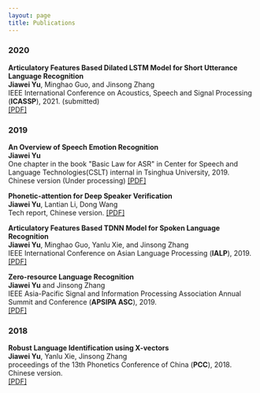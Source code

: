 ```yaml
---
layout: page
title: Publications
---
```

<!--
You can also browse my <a href="https://scholar.google.com/citations?user=X3vVZPcAAAAJ&hl=en&oi=sra" target="_blank">Google Scholar profile</a>.
<br />
-->

<h3>
    <a name='2020'></a> 2020
</h3>
<div class="media">
    <div class="media-body">
       <p class="media-heading">
          <strong>Articulatory Features Based Dilated LSTM Model for Short Utterance Language Recognition</strong><br />
          <b>Jiawei Yu</b>, Minghao Guo, and Jinsong Zhang<br />
          IEEE International Conference on Acoustics, Speech and Signal Processing (<strong>ICASSP</strong>), 2021. (submitted)<br />
          <a href="https://cserv.github.io/Template_Regular.pdf">[PDF]</a> <br />
       </p>
    </div>
</div>


<h3>
    <a name='2019'></a> 2019
</h3>
<div class="media">
    <div class="media-body">
       <p class="media-heading">
          <strong>An Overview of Speech Emotion Recognition</strong><br />
          <b>Jiawei Yu</b><br />
           One chapter in the book "Basic Law for ASR" in Center for Speech and Language Technologies(CSLT) internal in Tsinghua University, 2019. Chinese version (Under processing)
          <a href="http://cslt.riit.tsinghua.edu.cn/mediawiki/images/2/28/语音情绪识别.pdf">[PDF]</a> <br />
       </p>
    </div>
</div>
<div class="media">
    <div class="media-body">
       <p class="media-heading">
          <strong>Phonetic-attention for Deep Speaker Verification</strong><br />
          <b>Jiawei Yu</b>, Lantian Li, Dong Wang<br />
          Tech report, Chinese version.
          <a href="http://cslt.riit.tsinghua.edu.cn/mediawiki/images/6/61/Phonetic_attention.pdf">[PDF]</a> <br />
       </p>
    </div>
</div>
<div class="media">
    <div class="media-body">
       <p class="media-heading">
          <strong>Articulatory Features Based TDNN Model for Spoken Language Recognition</strong><br />
          <b>Jiawei Yu</b>, Minghao Guo, Yanlu Xie, and Jinsong Zhang<br />
          IEEE International Conference on Asian Language Processing (<strong>IALP</strong>), 2019.<br />
          <a href="https://cserv.github.io/82.pdf">[PDF]</a> <br />
       </p>
    </div>
</div>
<div class="media">
    <div class="media-body">
       <p class="media-heading">
          <strong>Zero-resource Language Recognition</strong><br />
          <b>Jiawei Yu</b> and Jinsong Zhang<br />
          IEEE Asia-Pacific Signal and Information Processing Association Annual Summit and Conference (<strong>APSIPA ASC</strong>), 2019.<br />
          <a href="https://cserv.github.io/v4.pdf">[PDF]</a> <br />
       </p>
    </div>
</div>
<h3>
    <a name='2018'></a> 2018
</h3>
<div class="media">
    <div class="media-body">
       <p class="media-heading">
          <strong>Robust Language Identification using X-vectors</strong><br />
          <b>Jiawei Yu</b>, Yanlu Xie, Jinsong Zhang<br />
          proceedings of the 13th Phonetics Conference of China (<strong>PCC</strong>), 2018. Chinese version.<br />
          <a href="https://cserv.github.io/PCC-lid.pdf">[PDF]</a> <br />
       </p>
    </div>
</div>

<!--
<div class="media">
    <div class="media-body">
       <p class="media-heading">
          <strong>DeepVoting: An Explainable Framework for Semantic Part Detection under Partial Occlusion</strong><br />
          Zhishuai Zhang, <b>Cihang Xie</b>, Jianyu Wang, Lingxi Xie, Alan Yuille<br />
          IEEE International Conference on Computer Vision and Pattern Recognition (<strong>CVPR</strong>), 2018<br />
          <a href="https://arxiv.org/pdf/1709.04577.pdf">[PDF]</a><br />
       </p>
    </div>
</div>
<div class="media">
    <div class="media-body">
       <p class="media-heading">
          <strong>Mitigating Adversarial Effects Through Randomization</strong><br />
          <b>Cihang Xie</b>, Jianyu Wang, Zhishuai Zhang, Zhou Ren, Alan Yuille<br />
          International Conference on Learning Representations (<strong>ICLR</strong>), 2018<br />
          This work ranked <b>No.2</b> in the adversarial defense track of <a href="https://www.kaggle.com/c/nips-2017-defense-against-adversarial-attack">NIPS 2017 Challenge</a> <br />
          <a href="https://arxiv.org/pdf/1711.01991.pdf">[PDF]</a> <a href="https://github.com/cihangxie/NIPS2017_adv_challenge_defense">[CODE]</a> <a href="https://github.com/cihangxie/cihangxie.github.io/blob/master/NIPS_ADV.pdf">[SLIDES]</a><br />
       </p>
    </div>
</div>
<div class="media">
    <div class="media-body">
       <p class="media-heading">
          <strong>Adversarial Attacks and Defences Competition</strong><br />
          Alexey Kurakin, Ian Goodfellow, Samy Bengio, Yinpeng Dong, Fangzhou Liao, Ming Liang, Tianyu Pang, Jun Zhu, Xiaolin Hu, <b>Cihang Xie</b>, Jianyu Wang, Zhishuai Zhang, Zhou Ren, Alan Yuille, Sangxia Huang, Yao Zhao, Yuzhe Zhao, Zhonglin Han, Junjiajia Long, Yerkebulan Berdibekov, Takuya Akiba, Seiya Tokui, Motoki Abe<br />
          The NIPS 17 Competition Building Intelligent Systems, Springer International Publishing, 2018<br />
          <a href="https://arxiv.org/pdf/1804.00097.pdf">[PDF]</a> <a href="https://www.kaggle.com/c/nips-2017-defense-against-adversarial-attack">[WEBSITE]</a><br />
       </p>
    </div>
</div> 
<div class="media">
    <div class="media-body">
       <p class="media-heading">
          <strong>Visual Concepts and Compositional Voting</strong><br />
          Jianyu Wang, Zhishual Zhang, <b>Cihang Xie</b>, Yuyin Zhou, Vittal Premachandran, Jun Zhu, Lingxi Xie, Alan Yuille<br />
          Annals of Mathematical Sciences and Applications, 2018<br />
          <a href="https://arxiv.org/pdf/1711.04451.pdf">[PDF]</a><br />
       </p>
    </div>
</div>
<div class="media">
    <div class="media-body">
       <p class="media-heading">
          <strong>Technical Report on the CleverHans v2.1.0 Adversarial Examples Library</strong><br />
          Nicolas Papernot, Fartash Faghri, Nicholas Carlini, Ian Goodfellow, Reuben Feinman, Alexey Kurakin, <b>Cihang Xie</b>, Yash Sharma, Tom Brown, Aurko Roy, Alexander Matyasko, Vahid Behzadan, Karen Hambardzumyan, Zhishuai Zhang, Yi-Lin Juang, Zhi Li, Ryan Sheatsley, Abhibhav Garg, Jonathan Uesato, Willi Gierke, Yinpeng Dong, David Berthelot, Paul Hendricks, Jonas Rauber, Rujun Long, Patrick McDaniel<br />
          Tech report, arXiv<br />
          <a href="https://arxiv.org/pdf/1610.00768.pdf">[PDF]</a> <a href="https://github.com/tensorflow/cleverhans">[CODE]</a><br />
       </p>
    </div>
</div>
<h3>
    <a name='2017'></a> 2017
</h3>
<div class="media">
    <div class="media-body">
       <p class="media-heading">
          <strong>Adversarial Examples for Semantic Segmentation and Object Detection</strong><br />
          <b>Cihang Xie</b>, Jianyu Wang, Zhishuai Zhang, Yuyin Zhou, Lingxi Xie, Alan Yuille<br />
          IEEE International Conference on Computer Vision (<strong>ICCV</strong>), 2017<br />
          <a href="https://arxiv.org/pdf/1703.08603.pdf">[PDF]</a> <a href="https://github.com/cihangxie/DAG">[CODE]</a> <a href="https://github.com/cihangxie/cihangxie.github.io/blob/master/DAG.pdf">[SLIDES]</a><br />
       </p>
    </div>
</div>
<div class="media">
    <div class="media-body">
       <p class="media-heading">
          <strong>Detecting Semantic Parts on Partially Occluded Objects</strong><br />
          Jianyu Wang, <b>Cihang Xie</b>, Zhishuai Zhang, Jun Zhu, Lingxi Xie, Alan Yuille<br />
          British Machine Vision Conference (<strong>BMVC</strong>), 2017<br />
          <a href="https://arxiv.org/pdf/1707.07819.pdf">[PDF]</a><br />
       </p>
    </div>
</div> 
<h3>
    <a name='2016'></a> 2016
</h3>
<div class="media">
    <div class="media-body">
       <p class="media-heading">
          <strong>Unsupervised learning of object semantic parts from internal states of CNNs by population encoding</strong><br />
          Jianyu Wang, Zhishuai Zhang, <b>Cihang Xie</b>, Vittal Premachandran, Alan Yuille<br />
          Tech report, arXiv<br />
          <a href="https://arxiv.org/pdf/1511.06855.pdf">[PDF]</a><br />
       </p>
    </div>
</div>
-->
